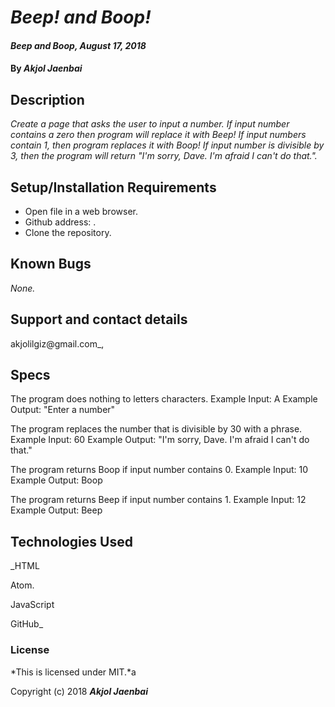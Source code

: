 # _Beep! and Boop!_

#### _Beep and Boop, August 17, 2018_

#### By _**Akjol Jaenbai**_

## Description

_Create a page that asks the user to input a number. If input number contains a zero then program will replace it with Beep!
If input numbers contain 1, then program replaces it with Boop! If input number is divisible by 3, then the program will return
"I'm sorry, Dave. I'm afraid I can't do that."._

## Setup/Installation Requirements


* Open file in a web browser.
* Github address: .
* Clone the repository.
## Known Bugs

_None._

## Support and contact details

akjolilgiz@gmail.com_,
## Specs
The program does nothing to letters characters.
Example Input: A
Example Output: "Enter a number"

The program replaces the number that is divisible by 30 with a phrase.
Example Input: 60
Example Output: "I'm sorry, Dave. I'm afraid I can't do that."

The program returns Boop if input number contains 0.
Example Input: 10
Example Output: Boop

The program returns Beep if input number contains 1.
Example Input: 12
Example Output: Beep



## Technologies Used

_HTML

Atom.

JavaScript

GitHub_

### License

*This is licensed under MIT.*a

Copyright (c) 2018 **_Akjol Jaenbai_**
